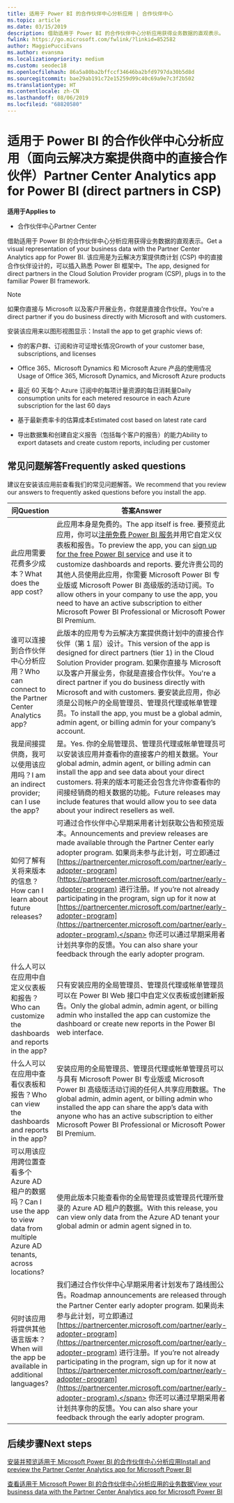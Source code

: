 ```yaml
---
title: 适用于 Power BI 的合作伙伴中心分析应用 | 合作伙伴中心
ms.topic: article
ms.date: 03/15/2019
description: 借助适用于 Power BI 的合作伙伴中心分析应用获得业务数据的直观表示。
fwlink: https://go.microsoft.com/fwlink/?linkid=852582
author: MaggiePucciEvans
ms.author: evansma
ms.localizationpriority: medium
ms.custom: seodec18
ms.openlocfilehash: 86a5a80ba2bffccf34646ba2bfd9797da30b5d8d
ms.sourcegitcommit: bae29ab191c72e15259d99c40c69a9e7c3f2b502
ms.translationtype: HT
ms.contentlocale: zh-CN
ms.lasthandoff: 08/06/2019
ms.locfileid: "68820580"
---
```

# <a name="partner-center-analytics-app-for-power-bi-direct-partners-in-csp"></a><span data-ttu-id="6d22d-103">适用于 Power BI 的合作伙伴中心分析应用（面向云解决方案提供商中的直接合作伙伴）</span><span class="sxs-lookup"><span data-stu-id="6d22d-103">Partner Center Analytics app for Power BI (direct partners in CSP)</span></span>

<span data-ttu-id="6d22d-104">**适用于**</span><span class="sxs-lookup"><span data-stu-id="6d22d-104">**Applies to**</span></span>

- <span data-ttu-id="6d22d-105">合作伙伴中心</span><span class="sxs-lookup"><span data-stu-id="6d22d-105">Partner Center</span></span>

<span data-ttu-id="6d22d-106">借助适用于 Power BI 的合作伙伴中心分析应用获得业务数据的直观表示。</span><span class="sxs-lookup"><span data-stu-id="6d22d-106">Get a visual representation of your business data with the Partner Center Analytics app for Power BI.</span></span> <span data-ttu-id="6d22d-107">该应用是为云解决方案提供商计划 (CSP) 中的直接合作伙伴设计的，可以插入熟悉 Power BI 框架中。</span><span class="sxs-lookup"><span data-stu-id="6d22d-107">The app, designed for direct partners in the Cloud Solution Provider program (CSP), plugs in to the familiar Power BI framework.</span></span> 

> [!NOTE]  
> <span data-ttu-id="6d22d-108">如果你直接与 Microsoft 以及客户开展业务，你就是直接合作伙伴。</span><span class="sxs-lookup"><span data-stu-id="6d22d-108">You're a direct partner if you do business directly with Microsoft and with customers.</span></span> 

<span data-ttu-id="6d22d-109">安装该应用来以图形视图显示：</span><span class="sxs-lookup"><span data-stu-id="6d22d-109">Install the app to get graphic views of:</span></span> 

-   <span data-ttu-id="6d22d-110">你的客户群、订阅和许可证增长情况</span><span class="sxs-lookup"><span data-stu-id="6d22d-110">Growth of your customer base, subscriptions, and licenses</span></span>

-   <span data-ttu-id="6d22d-111">Office 365、Microsoft Dynamics 和 Microsoft Azure 产品的使用情况</span><span class="sxs-lookup"><span data-stu-id="6d22d-111">Usage of Office 365, Microsoft Dynamics, and Microsoft Azure products</span></span>

-   <span data-ttu-id="6d22d-112">最近 60 天每个 Azure 订阅中的每项计量资源的每日消耗量</span><span class="sxs-lookup"><span data-stu-id="6d22d-112">Daily consumption units for each metered resource in each Azure subscription for the last 60 days</span></span>

-   <span data-ttu-id="6d22d-113">基于最新费率卡的估算成本</span><span class="sxs-lookup"><span data-stu-id="6d22d-113">Estimated cost based on latest rate card</span></span>

-   <span data-ttu-id="6d22d-114">导出数据集和创建自定义报告（包括每个客户的报告）的能力</span><span class="sxs-lookup"><span data-stu-id="6d22d-114">Ability to export datasets and create custom reports, including per customer</span></span>

## <a name="frequently-asked-questions"></a><span data-ttu-id="6d22d-115">常见问题解答</span><span class="sxs-lookup"><span data-stu-id="6d22d-115">Frequently asked questions</span></span>

<span data-ttu-id="6d22d-116">建议在安装该应用前查看我们的常见问题解答。</span><span class="sxs-lookup"><span data-stu-id="6d22d-116">We recommend that you review our answers to frequently asked questions before you install the app.</span></span> 

| <span data-ttu-id="6d22d-117">**问**</span><span class="sxs-lookup"><span data-stu-id="6d22d-117">**Question**</span></span> | <span data-ttu-id="6d22d-118">**答案**</span><span class="sxs-lookup"><span data-stu-id="6d22d-118">**Answer**</span></span> |
| --- | ---------- |
| <span data-ttu-id="6d22d-119">此应用需要花费多少成本？</span><span class="sxs-lookup"><span data-stu-id="6d22d-119">What does the app cost?</span></span> | <span data-ttu-id="6d22d-120">此应用本身是免费的。</span><span class="sxs-lookup"><span data-stu-id="6d22d-120">The app itself is free.</span></span> <span data-ttu-id="6d22d-121">要预览此应用，你可以[注册免费 Power BI 服务](https://go.microsoft.com/fwlink/p/?linkid=845347)并用它自定义仪表板和报告。</span><span class="sxs-lookup"><span data-stu-id="6d22d-121">To preview the app, you can [sign up for the free Power BI service](https://go.microsoft.com/fwlink/p/?linkid=845347) and use it to customize dashboards and reports.</span></span> <span data-ttu-id="6d22d-122">要允许贵公司的其他人员使用此应用，你需要 Microsoft Power BI 专业版或 Microsoft Power BI 高级版的活动订阅。</span><span class="sxs-lookup"><span data-stu-id="6d22d-122">To allow others in your company to use the app, you need to have an active subscription to either Microsoft Power BI Professional or Microsoft Power BI Premium.</span></span> |
| <span data-ttu-id="6d22d-123">谁可以连接到合作伙伴中心分析应用？</span><span class="sxs-lookup"><span data-stu-id="6d22d-123">Who can connect to the Partner Center Analytics app?</span></span> | <span data-ttu-id="6d22d-124">此版本的应用专为云解决方案提供商计划中的直接合作伙伴（第 1 层）设计。</span><span class="sxs-lookup"><span data-stu-id="6d22d-124">This version of the app is designed for direct partners (tier 1) in the Cloud Solution Provider program.</span></span> <span data-ttu-id="6d22d-125">如果你直接与 Microsoft 以及客户开展业务，你就是直接合作伙伴。</span><span class="sxs-lookup"><span data-stu-id="6d22d-125">You're a direct partner if you do business directly with Microsoft and with customers.</span></span> <span data-ttu-id="6d22d-126">要安装此应用，你必须是公司帐户的全局管理员、管理员代理或帐单管理员。</span><span class="sxs-lookup"><span data-stu-id="6d22d-126">To install the app, you must be a global admin, admin agent, or billing admin for your company’s account.</span></span> |
| <span data-ttu-id="6d22d-127">我是间接提供商，我可以使用该应用吗？</span><span class="sxs-lookup"><span data-stu-id="6d22d-127">I am an indirect provider; can I use the app?</span></span> | <span data-ttu-id="6d22d-128">是。</span><span class="sxs-lookup"><span data-stu-id="6d22d-128">Yes.</span></span> <span data-ttu-id="6d22d-129">你的全局管理员、管理员代理或帐单管理员可以安装该应用并查看你的直接客户的相关数据。</span><span class="sxs-lookup"><span data-stu-id="6d22d-129">Your global admin, admin agent, or billing admin can install the app and see data about your direct customers.</span></span> <span data-ttu-id="6d22d-130">将来的版本可能还会包含允许你查看你的间接经销商的相关数据的功能。</span><span class="sxs-lookup"><span data-stu-id="6d22d-130">Future releases may include features that would allow you to see data about your indirect resellers as well.</span></span> |
| <span data-ttu-id="6d22d-131">如何了解有关将来版本的信息？</span><span class="sxs-lookup"><span data-stu-id="6d22d-131">How can I learn about future releases?</span></span> | <span data-ttu-id="6d22d-132">可通过合作伙伴中心早期采用者计划获取公告和预览版本。</span><span class="sxs-lookup"><span data-stu-id="6d22d-132">Announcements and preview releases are made available through the Partner Center early adopter program.</span></span> <span data-ttu-id="6d22d-133">如果尚未参与此计划，可立即通过 [https://partnercenter.microsoft.com/partner/early-adopter-program](https://partnercenter.microsoft.com/partner/early-adopter-program) 进行注册。</span><span class="sxs-lookup"><span data-stu-id="6d22d-133">If you’re not already participating in the program, sign up for it now at [https://partnercenter.microsoft.com/partner/early-adopter-program](https://partnercenter.microsoft.com/partner/early-adopter-program).</span></span> <span data-ttu-id="6d22d-134">你还可以通过早期采用者计划共享你的反馈。</span><span class="sxs-lookup"><span data-stu-id="6d22d-134">You can also share your feedback through the early adopter program.</span></span> |
| <span data-ttu-id="6d22d-135">什么人可以在应用中自定义仪表板和报告？</span><span class="sxs-lookup"><span data-stu-id="6d22d-135">Who can customize the dashboards and reports in the app?</span></span> | <span data-ttu-id="6d22d-136">只有安装应用的全局管理员、管理员代理或帐单管理员可以在 Power BI Web 接口中自定义仪表板或创建新报告。</span><span class="sxs-lookup"><span data-stu-id="6d22d-136">Only the global admin, admin agent, or billing admin who installed the app can customize the dashboard or create new reports in the Power BI web interface.</span></span> |
| <span data-ttu-id="6d22d-137">什么人可以在应用中查看仪表板和报告？</span><span class="sxs-lookup"><span data-stu-id="6d22d-137">Who can view the dashboards and reports in the app?</span></span> | <span data-ttu-id="6d22d-138">安装应用的全局管理员、管理员代理或帐单管理员可以与具有 Microsoft Power BI 专业版或 Microsoft Power BI 高级版活动订阅的任何人共享应用数据。</span><span class="sxs-lookup"><span data-stu-id="6d22d-138">The global admin, admin agent, or billing admin who installed the app can share the app’s data with anyone who has an active subscription to either Microsoft Power BI Professional or Microsoft Power BI Premium.</span></span> |
| <span data-ttu-id="6d22d-139">可以用该应用跨位置查看多个 Azure AD 租户的数据吗？</span><span class="sxs-lookup"><span data-stu-id="6d22d-139">Can I use the app to view data from multiple Azure AD tenants, across locations?</span></span> | <span data-ttu-id="6d22d-140">使用此版本只能查看你的全局管理员或管理员代理所登录的 Azure AD 租户的数据。</span><span class="sxs-lookup"><span data-stu-id="6d22d-140">With this release, you can view only data from the Azure AD tenant your global admin or admin agent signed in to.</span></span> | 
| <span data-ttu-id="6d22d-141">何时该应用将提供其他语言版本？</span><span class="sxs-lookup"><span data-stu-id="6d22d-141">When will the app be available in additional languages?</span></span> | <span data-ttu-id="6d22d-142">我们通过合作伙伴中心早期采用者计划发布了路线图公告。</span><span class="sxs-lookup"><span data-stu-id="6d22d-142">Roadmap announcements are released through the Partner Center early adopter program.</span></span> <span data-ttu-id="6d22d-143">如果尚未参与此计划，可立即通过 [https://partnercenter.microsoft.com/partner/early-adopter-program](https://partnercenter.microsoft.com/partner/early-adopter-program) 进行注册。</span><span class="sxs-lookup"><span data-stu-id="6d22d-143">If you’re not already participating in the program, sign up for it now at [https://partnercenter.microsoft.com/partner/early-adopter-program](https://partnercenter.microsoft.com/partner/early-adopter-program).</span></span> <span data-ttu-id="6d22d-144">你还可以通过早期采用者计划共享你的反馈。</span><span class="sxs-lookup"><span data-stu-id="6d22d-144">You can also share your feedback through the early adopter program.</span></span> | 



## <a name="next-steps"></a><span data-ttu-id="6d22d-145">后续步骤</span><span class="sxs-lookup"><span data-stu-id="6d22d-145">Next steps</span></span>

[<span data-ttu-id="6d22d-146">安装并预览适用于 Microsoft Power BI 的合作伙伴中心分析应用</span><span class="sxs-lookup"><span data-stu-id="6d22d-146">Install and preview the Partner Center Analytics app for Microsoft Power BI</span></span>](power-bi-app-for-direct-partners-install.md)

[<span data-ttu-id="6d22d-147">查看适用于 Microsoft Power BI 的合作伙伴中心分析应用的业务数据</span><span class="sxs-lookup"><span data-stu-id="6d22d-147">View your business data with the Partner Center Analytics app for Microsoft Power BI</span></span>](power-bi-app-for-direct-partners-use.md)
